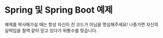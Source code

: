 # Spring 및 Spring Boot 예제
예제를 복사해가실 때는 항상 자신이 친 코드가 아님을 명심해주세요!
나중가면 자신의 실력임을 철썩 같이 믿고 있다가 뒤통수를 맞습니다.
